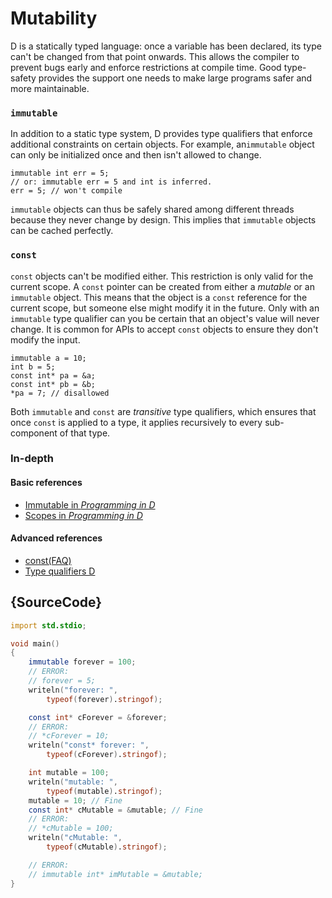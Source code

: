 # Mutability

D is a statically typed language: once a variable has been declared,
its type can't be changed from that point onwards. This allows
the compiler to prevent bugs early and enforce restrictions
at compile time. Good type-safety provides the support one needs
to make large programs safer and more maintainable.

### `immutable`

In addition to a static type system, D provides
type qualifiers that enforce additional constraints on certain objects.
For example, an`immutable` object can only
be initialized once and then isn't
allowed to change.

    immutable int err = 5;
    // or: immutable err = 5 and int is inferred.
    err = 5; // won't compile

`immutable` objects can thus be safely shared among different threads
because they never change by design. This implies that `immutable`
objects can be cached perfectly.

### `const`

`const` objects can't be modified either. This
restriction is only valid for the current scope. A `const`
pointer can be created from either a *mutable* or an
`immutable` object. This means that the object
is a `const` reference for the current scope, but someone
else might modify it in the future. Only with an `immutable` type qualifier
can you be certain that an object's value will never
change. It is common for APIs to accept `const` objects
to ensure they don't modify the input.

    immutable a = 10;
    int b = 5;
    const int* pa = &a;
    const int* pb = &b;
    *pa = 7; // disallowed

Both `immutable` and `const` are _transitive_ type qualifiers, which ensures that once
`const` is applied to a type, it applies recursively to every sub-component of that type.

### In-depth

#### Basic references

- [Immutable in _Programming in D_](http://ddili.org/ders/d.en/const_and_immutable.html)
- [Scopes in _Programming in D_](http://ddili.org/ders/d.en/name_space.html)

#### Advanced references

- [const(FAQ)](https://dlang.org/const-faq.html)
- [Type qualifiers D](https://dlang.org/spec/const3.html)

## {SourceCode}

```d
import std.stdio;

void main()
{
    immutable forever = 100;
    // ERROR:
    // forever = 5;
    writeln("forever: ",
        typeof(forever).stringof);

    const int* cForever = &forever;
    // ERROR:
    // *cForever = 10;
    writeln("const* forever: ",
        typeof(cForever).stringof);

    int mutable = 100;
    writeln("mutable: ",
        typeof(mutable).stringof);
    mutable = 10; // Fine
    const int* cMutable = &mutable; // Fine
    // ERROR:
    // *cMutable = 100;
    writeln("cMutable: ",
        typeof(cMutable).stringof);

    // ERROR:
    // immutable int* imMutable = &mutable;
}
```
